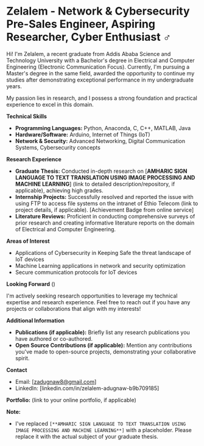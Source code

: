 # Zelalem - Network & Cybersecurity Pre-Sales Engineer, Aspiring Researcher, Cyber Enthusiast ️‍♂️ 

Hi! I'm Zelalem, a recent graduate from Addis Ababa Science and Technology University with a Bachelor's degree in Electrical and Computer Engineering (Electronic Communication Focus). Currently, I'm pursuing a Master's degree in the same field, awarded the opportunity to continue my studies after demonstrating exceptional performance in my undergraduate years.

My passion lies in research, and I possess a strong foundation and practical experience to excel in this domain. 

**Technical Skills**

* **Programming Languages:** Python, Anaconda, C, C++, MATLAB, Java
* **Hardware/Software:** Arduino, Internet of Things (IoT)
* **Network & Security:** Advanced Networking, Digital Communication Systems, Cybersecurity concepts 

**Research Experience**

* **Graduate Thesis:** Conducted in-depth research on [**AMHARIC SIGN LANGUAGE TO TEXT TRANSLATION USING IMAGE PROCESSING AND MACHINE LEARNING**] (link to detailed description/repository, if applicable), achieving high grades. ‍
* **Internship Projects:** Successfully resolved and reported the issue with using FTP to access file systems on the intranet of Ethio Telecom (link to project details, if applicable).  [Achievement Badge from online service]
* **Literature Reviews:** Proficient in conducting comprehensive surveys of prior research and creating informative literature reports on the domain of Electrical and Computer Engineering. 

**Areas of Interest**

* Applications of Cybersecurity in Keeping Safe the threat landscape of IoT devices ️ 
* Machine Learning applications in network and security optimization 
* Secure communication protocols for IoT devices 

**Looking Forward** ()

I'm actively seeking research opportunities to leverage my technical expertise and research experience. Feel free to reach out if you have any projects or collaborations that align with my interests!

**Additional Information**

* **Publications (if applicable):** Briefly list any research publications you have authored or co-authored.
* **Open Source Contributions (if applicable):** Mention any contributions you've made to open-source projects, demonstrating your collaborative spirit.

**Contact**

* Email: [zadugnaw8@gmail.com]
* LinkedIn: [linkedin.com/in/zelalem-adugnaw-b9b709185]

**Portfolio:** (link to your online portfolio, if applicable)

**Note:**

* I've replaced `[**AMHARIC SIGN LANGUAGE TO TEXT TRANSLATION USING IMAGE PROCESSING AND MACHINE LEARNING**]` with a placeholder. Please replace it with the actual subject of your graduate thesis.
